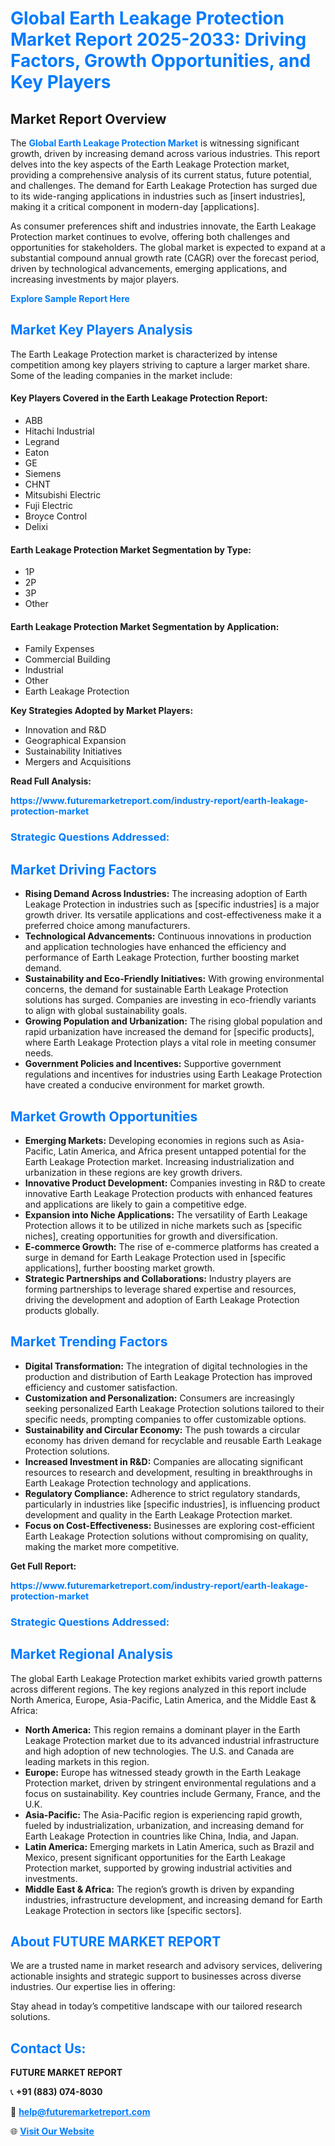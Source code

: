<h1 style="color: #007BFF;">Global Earth Leakage Protection Market Report 2025-2033: Driving Factors, Growth Opportunities, and Key Players</h1>

<section id="overview">
<h2>Market Report Overview</h2>
<p>The <a href="https://www.futuremarketreport.com/industry-report/earth-leakage-protection-market" style="color: #007BFF; text-decoration: none;"><strong>Global Earth Leakage Protection Market</strong></a> is witnessing significant growth, driven by increasing demand across various industries. This report delves into the key aspects of the Earth Leakage Protection market, providing a comprehensive analysis of its current status, future potential, and challenges. The demand for Earth Leakage Protection has surged due to its wide-ranging applications in industries such as [insert industries], making it a critical component in modern-day [applications].</p>
<p>As consumer preferences shift and industries innovate, the Earth Leakage Protection market continues to evolve, offering both challenges and opportunities for stakeholders. The global market is expected to expand at a substantial compound annual growth rate (CAGR) over the forecast period, driven by technological advancements, emerging applications, and increasing investments by major players.</p>
</section>

<section id="overview">
<p><a href="https://www.futuremarketreport.com/request-sample/reportId=127808" style="color: #007BFF; text-decoration: none;"><strong>Explore Sample Report Here</strong></a></p>
</section>

<section id="key-players">
<h2 style="color: #007BFF;">Market Key Players Analysis</h2>
<p>The Earth Leakage Protection market is characterized by intense competition among key players striving to capture a larger market share. Some of the leading companies in the market include:</p>
<h4>Key Players Covered in the Earth Leakage Protection Report:</h4>
<ul><li>ABB</li><li>Hitachi Industrial</li><li>Legrand</li><li>Eaton</li><li>GE</li><li>Siemens</li><li>CHNT</li><li>Mitsubishi Electric</li><li>Fuji Electric</li><li>Broyce Control</li><li>Delixi</li></ul>
<h4>Earth Leakage Protection Market Segmentation by Type:</h4>
<ul><li>1P</li><li>2P</li><li>3P</li><li>Other</li></ul>

<h4>Earth Leakage Protection Market Segmentation by Application:</h4>
<ul><li>Family Expenses</li><li>Commercial Building</li><li>Industrial</li><li>Other</li><li>Earth Leakage Protection</li></ul>
<p><strong>Key Strategies Adopted by Market Players:</strong></p>
<ul>
<li>Innovation and R&D</li>
<li>Geographical Expansion</li>
<li>Sustainability Initiatives</li>
<li>Mergers and Acquisitions</li>
</ul>
</section>

<section>
<p><strong>Read Full Analysis: </strong></p><a href="https://www.futuremarketreport.com/industry-report/earth-leakage-protection-market" style="color: #007BFF; text-decoration: none;"><strong>https://www.futuremarketreport.com/industry-report/earth-leakage-protection-market</strong></a>
<h3 style="color: #007BFF;">Strategic Questions Addressed:</h3>
</section>

<section id="driving-factors">
<h2 style="color: #007BFF;">Market Driving Factors</h2>
<ul>
<li><strong>Rising Demand Across Industries:</strong> The increasing adoption of Earth Leakage Protection in industries such as [specific industries] is a major growth driver. Its versatile applications and cost-effectiveness make it a preferred choice among manufacturers.</li>
<li><strong>Technological Advancements:</strong> Continuous innovations in production and application technologies have enhanced the efficiency and performance of Earth Leakage Protection, further boosting market demand.</li>
<li><strong>Sustainability and Eco-Friendly Initiatives:</strong> With growing environmental concerns, the demand for sustainable Earth Leakage Protection solutions has surged. Companies are investing in eco-friendly variants to align with global sustainability goals.</li>
<li><strong>Growing Population and Urbanization:</strong> The rising global population and rapid urbanization have increased the demand for [specific products], where Earth Leakage Protection plays a vital role in meeting consumer needs.</li>
<li><strong>Government Policies and Incentives:</strong> Supportive government regulations and incentives for industries using Earth Leakage Protection have created a conducive environment for market growth.</li>
</ul>
</section>

<section id="growth-opportunities">
<h2 style="color: #007BFF;">Market Growth Opportunities</h2>
<ul>
<li><strong>Emerging Markets:</strong> Developing economies in regions such as Asia-Pacific, Latin America, and Africa present untapped potential for the Earth Leakage Protection market. Increasing industrialization and urbanization in these regions are key growth drivers.</li>
<li><strong>Innovative Product Development:</strong> Companies investing in R&D to create innovative Earth Leakage Protection products with enhanced features and applications are likely to gain a competitive edge.</li>
<li><strong>Expansion into Niche Applications:</strong> The versatility of Earth Leakage Protection allows it to be utilized in niche markets such as [specific niches], creating opportunities for growth and diversification.</li>
<li><strong>E-commerce Growth:</strong> The rise of e-commerce platforms has created a surge in demand for Earth Leakage Protection used in [specific applications], further boosting market growth.</li>
<li><strong>Strategic Partnerships and Collaborations:</strong> Industry players are forming partnerships to leverage shared expertise and resources, driving the development and adoption of Earth Leakage Protection products globally.</li>
</ul>
</section>

<section id="trending-factors">
<h2 style="color: #007BFF;">Market Trending Factors</h2>
<ul>
<li><strong>Digital Transformation:</strong> The integration of digital technologies in the production and distribution of Earth Leakage Protection has improved efficiency and customer satisfaction.</li>
<li><strong>Customization and Personalization:</strong> Consumers are increasingly seeking personalized Earth Leakage Protection solutions tailored to their specific needs, prompting companies to offer customizable options.</li>
<li><strong>Sustainability and Circular Economy:</strong> The push towards a circular economy has driven demand for recyclable and reusable Earth Leakage Protection solutions.</li>
<li><strong>Increased Investment in R&D:</strong> Companies are allocating significant resources to research and development, resulting in breakthroughs in Earth Leakage Protection technology and applications.</li>
<li><strong>Regulatory Compliance:</strong> Adherence to strict regulatory standards, particularly in industries like [specific industries], is influencing product development and quality in the Earth Leakage Protection market.</li>
<li><strong>Focus on Cost-Effectiveness:</strong> Businesses are exploring cost-efficient Earth Leakage Protection solutions without compromising on quality, making the market more competitive.</li>
</ul>
</section>

<section>
<p><strong>Get Full Report: </strong></p><a href="https://www.futuremarketreport.com/industry-report/earth-leakage-protection-market" style="color: #007BFF; text-decoration: none;"><strong>https://www.futuremarketreport.com/industry-report/earth-leakage-protection-market</strong></a>
<h3 style="color: #007BFF;">Strategic Questions Addressed:</h3>
</section>


<section id="regional-analysis">
<h2 style="color: #007BFF;">Market Regional Analysis</h2>
<p>The global Earth Leakage Protection market exhibits varied growth patterns across different regions. The key regions analyzed in this report include North America, Europe, Asia-Pacific, Latin America, and the Middle East & Africa:</p>
<ul>
<li><strong>North America:</strong> This region remains a dominant player in the Earth Leakage Protection market due to its advanced industrial infrastructure and high adoption of new technologies. The U.S. and Canada are leading markets in this region.</li>
<li><strong>Europe:</strong> Europe has witnessed steady growth in the Earth Leakage Protection market, driven by stringent environmental regulations and a focus on sustainability. Key countries include Germany, France, and the U.K.</li>
<li><strong>Asia-Pacific:</strong> The Asia-Pacific region is experiencing rapid growth, fueled by industrialization, urbanization, and increasing demand for Earth Leakage Protection in countries like China, India, and Japan.</li>
<li><strong>Latin America:</strong> Emerging markets in Latin America, such as Brazil and Mexico, present significant opportunities for the Earth Leakage Protection market, supported by growing industrial activities and investments.</li>
<li><strong>Middle East & Africa:</strong> The region’s growth is driven by expanding industries, infrastructure development, and increasing demand for Earth Leakage Protection in sectors like [specific sectors].</li>
</ul>
</section>

<footer>
<h2 style="color: #007BFF;">About FUTURE MARKET REPORT</h2>
<p>We are a trusted name in market research and advisory services, delivering actionable insights and strategic support to businesses across diverse industries. Our expertise lies in offering:</p>

<p>Stay ahead in today’s competitive landscape with our tailored research solutions.</p>

<h2 style="color: #007BFF;">Contact Us:</h2>
<p><strong>FUTURE MARKET REPORT</strong></p>
<p>📞 <strong>+91 (883) 074-8030</strong></p>
<p>📧 <strong><a href="mailto:help@futuremarketreport.com" style="color: #007BFF;">help@futuremarketreport.com</a></strong></p>
<p>🌐 <strong><a href="https://www.futuremarketreport.com/" style="color: #007BFF;">Visit Our Website</a></strong></p>
</footer>